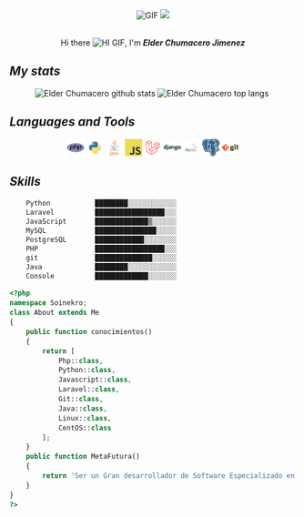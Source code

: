 <div align="center"><img alt="GIF" src="https://github.com/abhisheknaiidu/abhisheknaiidu/blob/master/code.gif?raw=true" height="300px" />&nbsp;<img src="https://media.giphy.com/media/f9XgHHnPnDjOF1hWpl/giphy.gif" height="300px" /></div>
<br>
<div>
  <p align='center'>
Hi there <img alt="HI GIF" src="https://github.com/TheDudeThatCode/TheDudeThatCode/blob/master/Assets/Hi.gif" height="20px" />, I'm <strong><i>Elder Chumacero Jimenez</i></strong>
  </p>
  </div>
<h2><i>My stats</i></h2>
<p align='center'>
  <img margin="4px" height="200px" src="https://github-readme-stats.vercel.app/api?username=Soinekro&theme=dark&show_icons=true&count_private=true" alt="Elder Chumacero github stats"/>&nbsp;<img margin="4px" height="200px" src="https://github-readme-stats.vercel.app/api/top-langs/?username=Soinekro&count_private=true&layout=compact" alt="Elder Chumacero top langs" height="205">&nbsp;
  
  
<h2><i>Languages and Tools</i></h2>
<div align="center">
  <code><img height="30px" src="https://raw.githubusercontent.com/github/explore/80688e429a7d4ef2fca1e82350fe8e3517d3494d/topics/php/php.png"></code>
  <code><img height="30px" src="https://raw.githubusercontent.com/github/explore/80688e429a7d4ef2fca1e82350fe8e3517d3494d/topics/python/python.png"></code>
  <code><img height="30px" src="https://raw.githubusercontent.com/github/explore/80688e429a7d4ef2fca1e82350fe8e3517d3494d/topics/java/java.png"></code>
  <code><img height="30px" src="https://raw.githubusercontent.com/github/explore/80688e429a7d4ef2fca1e82350fe8e3517d3494d/topics/javascript/javascript.png"></code>
  <code><img height="30px" src="https://raw.githubusercontent.com/github/explore/80688e429a7d4ef2fca1e82350fe8e3517d3494d/topics/laravel/laravel.png"></code>
  <code><img height="30px" src="https://raw.githubusercontent.com/github/explore/80688e429a7d4ef2fca1e82350fe8e3517d3494d/topics/django/django.png" /></code>
  <code><img height="30px" src="https://raw.githubusercontent.com/github/explore/80688e429a7d4ef2fca1e82350fe8e3517d3494d/topics/mysql/mysql.png"></code>
  <code><img height="30px" src="https://raw.githubusercontent.com/github/explore/80688e429a7d4ef2fca1e82350fe8e3517d3494d/topics/postgresql/postgresql.png" /></code>
  <code><img height="30px" src="https://raw.githubusercontent.com/github/explore/80688e429a7d4ef2fca1e82350fe8e3517d3494d/topics/git/git.png"></code>
</div>
  <h2><i>Skills</i></h2>

```text
    Python           ████████░░░░░░░░░░░░
    Laravel          █████████████████░░░
    JavaScript       █████████████▒░░░░░░  
    MySQL            ███████████████░░░░░
    PostgreSQL       ████████████░░░░░░░░
    PHP              █████████████████░░░
    git              ██████████████░░░░░░
    Java             ████████░░░░░░░░░░░░
    Console          █████████████░░░░░░░
```
```php
<?php
namespace Soinekro;
class About extends Me
{
    public function conocimientos()
    {
        return [
            Php::class,
            Python::class,
            Javascript::class,
            Laravel::class,
            Git::class,
            Java::class,
            Linux::class,
            CentOS::class
        ];
    }
    public function MetaFutura()
    {
        return 'Ser un Gran desarrollador de Software Especializado en WEB BACK END.';
    }
}
?>
```
